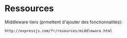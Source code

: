 # Ressources

Middleware tiers (prmettent d'ajouter des fonctionnalités):

    http://expressjs.com/fr/resources/middleware.html